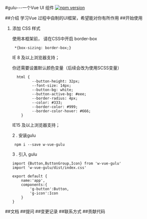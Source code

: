 #gulu---一个Vue UI 组件
[![npm version](https://badge.fury.io/js/w-vue-gulu.svg)](https://badge.fury.io/js/w-vue-gulu)

##介绍
学习Vue 过程中自制的UI框架，希望能对你有所作用
##开始使用
1. 添加 CSS 样式
  
      使用本框架前， 请在CSS中开启 border-box
    ```$xslt
     *{box-sizing: border-box;}
    ```
   IE 8 及以上浏览器支持；
   
   你还需要设置默认颜色变量（后续会改为使用SCSS变量）
   
   ```
     html {
            --button-height: 32px;
            --font-size: 14px;
            --button-bg: white;
            --button-active-bg: #eee;
            --border-radius: 4px;
            --color: #333;
            --border-color: #999;
            --border-color-hover: #666;
       }
   ```
   IE15 及以上浏览器支持；
   
   2 . 安装gulu
   ```
    npm i --save w-vue-gulu
   ```
   
   3 . 引入 gulu
   
   ```
   import {Button,ButtonGroup,Icon} from 'w-vue-gulu'
   import 'w-vue-gulu/dist/index.css'
   
   export default {
       name:'app',
       components:{
           'g-button':Button,
           'g-icon':Icon
       }
   }
   ```
    
##文档
##提问
##变更记录
##联系方式
##贡献代码
  
